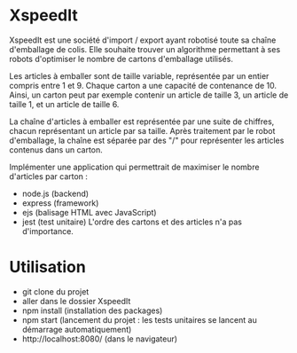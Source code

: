 # XspeedIt

XspeedIt est une société d'import / export ayant robotisé toute sa chaîne d'emballage de colis.
Elle souhaite trouver un algorithme permettant à ses robots d'optimiser le nombre de cartons d'emballage utilisés.

Les articles à emballer sont de taille variable, représentée par un entier compris entre 1 et 9.
Chaque carton a une capacité de contenance de 10.
Ainsi, un carton peut par exemple contenir un article de taille 3, un article de taille 1, et un article de taille 6.

La chaîne d'articles à emballer est représentée par une suite de chiffres, chacun représentant un article par sa taille.
Après traitement par le robot d'emballage, la chaîne est séparée par des "/" pour représenter les articles contenus dans un carton.

Implémenter une application qui permettrait de maximiser le nombre d'articles par carton :
- node.js (backend)
- express (framework)
- ejs (balisage HTML avec JavaScript)
- jest (test unitaire)
L'ordre des cartons et des articles n'a pas d'importance.


# Utilisation

- git clone du projet
- aller dans le dossier XspeedIt
- npm install (installation des packages)
- npm start (lancement du projet : les tests unitaires se lancent au démarrage automatiquement)
- http://localhost:8080/ (dans le navigateur)
          
